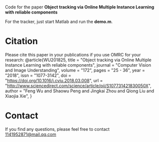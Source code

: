 Code for the paper **Object tracking via Online Multiple Instance Learning with reliable components**

For the tracker, just start Matlab and run the **demo.m**.

# Citation
Please cite this paper in your publications if you use OMRC for your research:
@article{WU201825,
title = "Object tracking via Online Multiple Instance Learning with reliable components",
journal = "Computer Vision and Image Understanding",
volume = "172",
pages = "25 - 36",
year = "2018",
issn = "1077-3142",
doi = "https://doi.org/10.1016/j.cviu.2018.03.008",
url = "http://www.sciencedirect.com/science/article/pii/S107731421830050X",
author = "Feng Wu and Shaowu Peng and Jingkai Zhou and Qiong Liu and Xiaojia Xie",
}

# Contact
If you find any questions, please feel free to contact 1141952871@mail.qq.com
